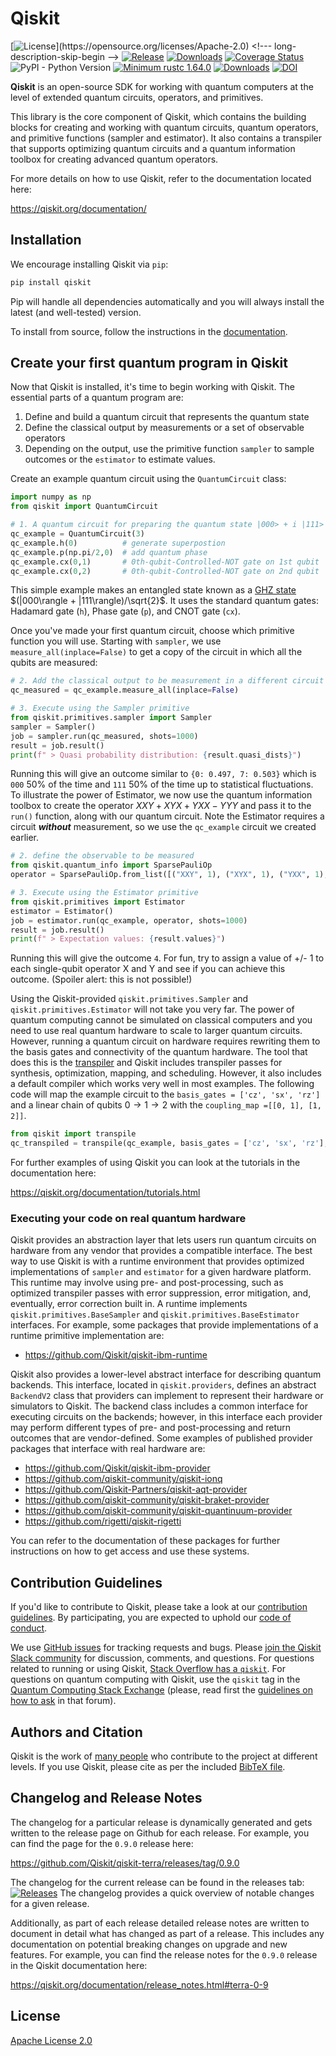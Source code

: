 # Qiskit
[![License](https://img.shields.io/github/license/Qiskit/qiskit-terra.svg?)](https://opensource.org/licenses/Apache-2.0) <!--- long-description-skip-begin -->
[![Release](https://img.shields.io/github/release/Qiskit/qiskit-terra.svg)](https://github.com/Qiskit/qiskit-terra/releases)
[![Downloads](https://img.shields.io/pypi/dm/qiskit-terra.svg)](https://pypi.org/project/qiskit-terra/)
[![Coverage Status](https://coveralls.io/repos/github/Qiskit/qiskit-terra/badge.svg?branch=main)](https://coveralls.io/github/Qiskit/qiskit-terra?branch=main)
![PyPI - Python Version](https://img.shields.io/pypi/pyversions/qiskit)
[![Minimum rustc 1.64.0](https://img.shields.io/badge/rustc-1.64.0+-blue.svg)](https://rust-lang.github.io/rfcs/2495-min-rust-version.html)
[![Downloads](https://pepy.tech/badge/qiskit-terra)](https://pypi.org/project/qiskit-terra/)<!--- long-description-skip-end -->
[![DOI](https://zenodo.org/badge/161550823.svg)](https://zenodo.org/badge/latestdoi/161550823)

**Qiskit**  is an open-source SDK for working with quantum computers at the level of extended quantum circuits, operators, and primitives.

This library is the core component of Qiskit, which contains the building blocks for creating and working with quantum circuits, quantum operators, and primitive functions (sampler and estimator).
It also contains a transpiler that supports optimizing quantum circuits and a quantum information toolbox for creating advanced quantum operators. 

For more details on how to use Qiskit, refer to the documentation located here:

<https://qiskit.org/documentation/>


## Installation

We encourage installing Qiskit via ``pip``:

```bash
pip install qiskit
```

Pip will handle all dependencies automatically and you will always install the latest (and well-tested) version.

To install from source, follow the instructions in the [documentation](https://qiskit.org/documentation/contributing_to_qiskit.html#install-install-from-source-label).

## Create your first quantum program in Qiskit

Now that Qiskit is installed, it's time to begin working with Qiskit. The essential parts of a quantum program are:
1. Define and build a quantum circuit that represents the quantum state
2. Define the classical output by measurements or a set of observable operators
3. Depending on the output, use the primitive function `sampler` to sample outcomes or the `estimator` to estimate values.

Create an example quantum circuit using the `QuantumCircuit` class:

```python
import numpy as np
from qiskit import QuantumCircuit

# 1. A quantum circuit for preparing the quantum state |000> + i |111>
qc_example = QuantumCircuit(3)
qc_example.h(0)          # generate superpostion
qc_example.p(np.pi/2,0)  # add quantum phase
qc_example.cx(0,1)       # 0th-qubit-Controlled-NOT gate on 1st qubit
qc_example.cx(0,2)       # 0th-qubit-Controlled-NOT gate on 2nd qubit
```

This simple example makes an entangled state known as a [GHZ state](https://en.wikipedia.org/wiki/Greenberger%E2%80%93Horne%E2%80%93Zeilinger_state) $(|000\rangle + |111\rangle)/\sqrt{2}$. It uses the standard quantum gates: Hadamard gate (`h`), Phase gate (`p`), and CNOT gate (`cx`). 

Once you've made your first quantum circuit, choose which primitive function you will use. Starting with `sampler`,
we use `measure_all(inplace=False)` to get a copy of the circuit in which all the qubits are measured:

```python
# 2. Add the classical output to be measurement in a different circuit
qc_measured = qc_example.measure_all(inplace=False)

# 3. Execute using the Sampler primitive
from qiskit.primitives.sampler import Sampler
sampler = Sampler()
job = sampler.run(qc_measured, shots=1000)
result = job.result()
print(f" > Quasi probability distribution: {result.quasi_dists}")
```
Running this will give an outcome similar to `{0: 0.497, 7: 0.503}` which is `000` 50% of the time and `111` 50% of the time up to statistical fluctuations.  
To illustrate the power of Estimator, we now use the quantum information toolbox to create the operator $XXY+XYX+YXX-YYY$ and pass it to the `run()` function, along with our quantum circuit. Note the Estimator requires a circuit _**without**_ measurement, so we use the `qc_example` circuit we created earlier.

```python
# 2. define the observable to be measured 
from qiskit.quantum_info import SparsePauliOp
operator = SparsePauliOp.from_list([("XXY", 1), ("XYX", 1), ("YXX", 1), ("YYY", -1)])

# 3. Execute using the Estimator primitive
from qiskit.primitives import Estimator
estimator = Estimator()
job = estimator.run(qc_example, operator, shots=1000)
result = job.result()
print(f" > Expectation values: {result.values}")
```

Running this will give the outcome `4`. For fun, try to assign a value of +/- 1 to each single-qubit operator X and Y 
and see if you can achieve this outcome. (Spoiler alert: this is not possible!)

Using the Qiskit-provided `qiskit.primitives.Sampler` and `qiskit.primitives.Estimator` will not take you very far. The power of quantum computing cannot be simulated 
on classical computers and you need to use real quantum hardware to scale to larger quantum circuits. However, running a quantum 
circuit on hardware requires rewriting them to the basis gates and connectivity of the quantum hardware.
The tool that does this is the [transpiler](https://qiskit.org/documentation/apidoc/transpiler.html) 
and Qiskit includes transpiler passes for synthesis, optimization, mapping, and scheduling. However, it also includes a
default compiler which works very well in most examples. The following code will map the example circuit to the `basis_gates = ['cz', 'sx', 'rz']` and a linear chain of qubits $0 \rightarrow 1 \rightarrow 2$ with the `coupling_map =[[0, 1], [1, 2]]`.

```python
from qiskit import transpile
qc_transpiled = transpile(qc_example, basis_gates = ['cz', 'sx', 'rz'], coupling_map =[[0, 1], [1, 2]] , optimization_level=3)
```

For further examples of using Qiskit you can look at the tutorials in the documentation here:

<https://qiskit.org/documentation/tutorials.html>

### Executing your code on real quantum hardware

Qiskit provides an abstraction layer that lets users run quantum circuits on hardware from any vendor that provides a compatible interface. 
The best way to use Qiskit is with a runtime environment that provides optimized implementations of `sampler` and `estimator` for a given hardware platform. This runtime may involve using pre- and post-processing, such as optimized transpiler passes with error suppression, error mitigation, and, eventually, error correction built in. A runtime implements `qiskit.primitives.BaseSampler` and `qiskit.primitives.BaseEstimator` interfaces. For example,
some packages that provide implementations of a runtime primitive implementation are:

* https://github.com/Qiskit/qiskit-ibm-runtime

Qiskit also provides a lower-level abstract interface for describing quantum backends. This interface, located in
``qiskit.providers``, defines an abstract `BackendV2` class that providers can implement to represent their
hardware or simulators to Qiskit. The backend class includes a common interface for executing circuits on the backends; however, in this interface each provider may perform different types of pre- and post-processing and return outcomes that are vendor-defined. Some examples of published provider packages that interface with real hardware are:

* https://github.com/Qiskit/qiskit-ibm-provider
* https://github.com/qiskit-community/qiskit-ionq
* https://github.com/Qiskit-Partners/qiskit-aqt-provider
* https://github.com/qiskit-community/qiskit-braket-provider
* https://github.com/qiskit-community/qiskit-quantinuum-provider
* https://github.com/rigetti/qiskit-rigetti

<!-- This is not an exhasutive list, and if you maintain a provider package please feel free to open a PR to add new providers -->

You can refer to the documentation of these packages for further instructions
on how to get access and use these systems.

## Contribution Guidelines

If you'd like to contribute to Qiskit, please take a look at our
[contribution guidelines](CONTRIBUTING.md). By participating, you are expected to uphold our [code of conduct](CODE_OF_CONDUCT.md).

We use [GitHub issues](https://github.com/Qiskit/qiskit-terra/issues) for tracking requests and bugs. Please
[join the Qiskit Slack community](https://qisk.it/join-slack) for discussion, comments, and questions.
For questions related to running or using Qiskit, [Stack Overflow has a `qiskit`](https://stackoverflow.com/questions/tagged/qiskit).
For questions on quantum computing with Qiskit, use the `qiskit` tag in the [Quantum Computing Stack Exchange](https://quantumcomputing.stackexchange.com/questions/tagged/qiskit) (please, read first the [guidelines on how to ask](https://quantumcomputing.stackexchange.com/help/how-to-ask) in that forum).


## Authors and Citation

Qiskit is the work of [many people](https://github.com/Qiskit/qiskit-terra/graphs/contributors) who contribute
to the project at different levels. If you use Qiskit, please cite as per the included [BibTeX file](CITATION.bib).

## Changelog and Release Notes

The changelog for a particular release is dynamically generated and gets
written to the release page on Github for each release. For example, you can
find the page for the `0.9.0` release here:

<https://github.com/Qiskit/qiskit-terra/releases/tag/0.9.0>

The changelog for the current release can be found in the releases tab:
[![Releases](https://img.shields.io/github/release/Qiskit/qiskit-terra.svg?style=flat&label=)](https://github.com/Qiskit/qiskit-terra/releases)
The changelog provides a quick overview of notable changes for a given
release.

Additionally, as part of each release detailed release notes are written to
document in detail what has changed as part of a release. This includes any
documentation on potential breaking changes on upgrade and new features.
For example, you can find the release notes for the `0.9.0` release in the
Qiskit documentation here:

https://qiskit.org/documentation/release_notes.html#terra-0-9

## License

[Apache License 2.0](LICENSE.txt)
